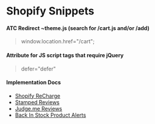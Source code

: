 # **Shopify Snippets**

#### **ATC Redirect** ~theme.js (search for /cart.js and/or /add)
>window.location.href="/cart";

#### Attribute for JS script tags that require jQuery
>defer="defer"



#### **Implementation Docs**
* [Shopify ReCharge](https://support.rechargepayments.com/hc/en-us/articles/360008830653-Installing-the-ReCharge-integration-manually)
* [Stamped Reviews](https://help.stamped.io/article/142-setup-widget-2-0-without-shopify-product-review-spr-app#widget)
* [Judge.me Reviews](https://support.judge.me/support/solutions/articles/44001699621-judge-me-manual-installation-guide)
* [Back In Stock Product Alerts](https://swym.it/help/how-to-install-back-in-stock-product-alerts-on-your-shopify-dev-theme/)
